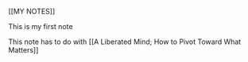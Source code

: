 [[MY NOTES]]

This is my first note

This note has to do with [[A Liberated Mind; How to Pivot Toward What Matters]]